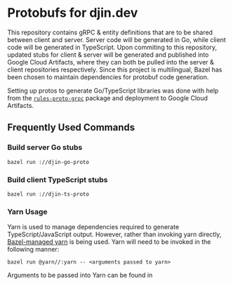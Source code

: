 # Protobufs for djin.dev

This repository contains gRPC & entity definitions that are to be shared between client and server.
Server code will be generated in Go, while client code will be generated in TypeScript. Upon 
commiting to this repository, updated stubs for client & server will be generated and published 
into Google Cloud Artifacts, where they can both be pulled into the server & client repositories 
respectively. Since this project is multilingual, Bazel has been chosen to maintain dependencies 
for protobuf code generation. 

Setting up protos to generate Go/TypeScript libraries was done with help from the 
[`rules-proto-grpc`](https://rules-proto-grpc.com/en/latest/index.html) package and deployment 
to Google Cloud Artifacts. 

## Frequently Used Commands

### Build server Go stubs
```
bazel run ://djin-go-proto
```

### Build client TypeScript stubs
```
bazel run ://djin-ts-proto
```

### Yarn Usage
Yarn is used to manage dependencies required to generate TypeScript/JavaScript output. However, 
rather than invoking yarn directly, 
[Bazel-managed yarn](https://bazelbuild.github.io/rules_nodejs/dependencies.html) is being used. 
Yarn will need to be invoked in the following manner:
```
bazel run @yarn//:yarn -- <arguments passed to yarn>
```
Arguments to be passed into Yarn can be found in 


